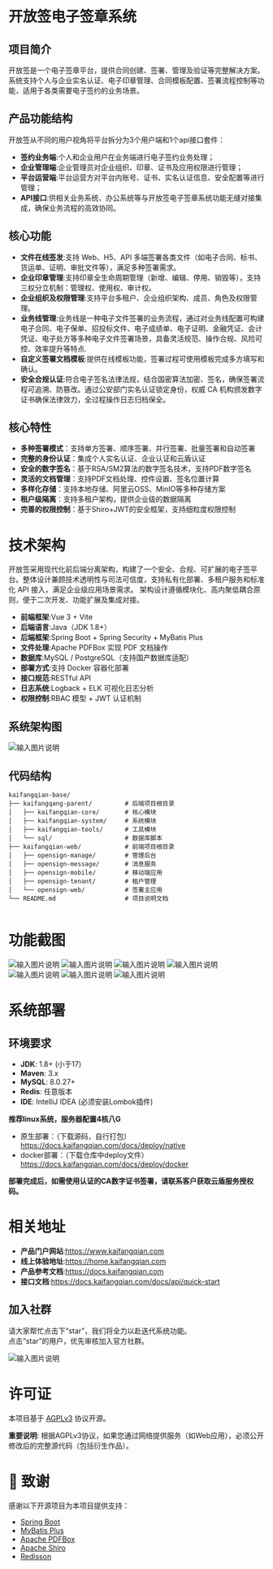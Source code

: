 # 开放签电子签章系统

## 项目简介
开放签是一个电子签章平台，提供合同创建、签署、管理及验证等完整解决方案。系统支持个人与企业实名认证、电子印章管理、合同模板配置、签署流程控制等功能，适用于各类需要电子签约的业务场景。

## 产品功能结构
开放签从不同的用户视角将平台拆分为3个用户端和1个api接口套件：
- **签约业务端**:个人和企业用户在业务端进行电子签约业务处理；
- **企业管理端**:企业管理员对企业组织、印章、证书及应用权限进行管理；
- **平台运营端**:平台运营方对平台内账号、证书、实名认证信息、安全配置等进行管理；
- **API接口**:供相关业务系统、办公系统等与开放签电子签章系统功能无缝对接集成，确保业务流程的高效协同。


## 核心功能
- **文件在线签发**:支持 Web、H5、API 多端签署各类文件（如电子合同、标书、货运单、证明、审批文件等），满足多种签署需求。
- **企业印章管理**:支持印章全生命周期管理（新增、编辑、停用、销毁等），支持三权分立机制：管理权、使用权、审计权。
- **企业组织及权限管理**:支持平台多租户、企业组织架构、成员、角色及权限管理。
- **业务线管理**:业务线是一种电子文件签署的业务流程，通过对业务线配置可构建电子合同、电子保单、招投标文件、电子成绩单、电子证明、金融凭证、会计凭证、电子处方等多种电子文件签署场景，具备灵活规范、操作合规、风险可控、效率提升等特点.
- **自定义签署文档模板**:提供在线模板功能，签署过程可使用模板完成多方填写和确认。
- **安全合规认证**:符合电子签名法律法规，结合国密算法加密、签名，确保签署流程可追溯、防篡改。通过公安部门实名认证锁定身份，权威 CA 机构颁发数字证书确保法律效力，全过程操作日志归档保全。

## 核心特性

- **多种签署模式**：支持单方签署、顺序签署、并行签署、批量签署和自动签署
- **完整的身份认证**：集成个人实名认证、企业认证和云盾认证
- **安全的数字签名**：基于RSA/SM2算法的数字签名技术，支持PDF数字签名
- **灵活的文档管理**：支持PDF文档处理、控件设置、签名位置计算
- **多样化存储**：支持本地存储、阿里云OSS、MinIO等多种存储方案
- **租户级隔离**：支持多租户架构，提供企业级的数据隔离
- **完善的权限控制**：基于Shiro+JWT的安全框架，支持细粒度权限控制


# 技术架构
开放签采用现代化前后端分离架构，构建了一个安全、合规、可扩展的电子签平台。整体设计兼顾技术透明性与司法可信度，支持私有化部署、多租户服务和标准化 API 接入，满足企业级应用场景需求。
架构设计遵循模块化、高内聚低耦合原则，便于二次开发、功能扩展及集成对接。
- **前端框架**:Vue 3 + Vite
- **后端语言**:Java（JDK 1.8+）
- **后端框架**:Spring Boot + Spring Security + MyBatis Plus
- **文件处理**:Apache PDFBox 实现 PDF 文档操作
- **数据库**:MySQL / PostgreSQL（支持国产数据库适配）
- **部署方式**:支持 Docker 容器化部署
- **接口规范**:RESTful API
- **日志系统**:Logback + ELK 可视化日志分析
- **权限控制**:RBAC 模型 + JWT 认证机制

## 系统架构图
![输入图片说明](doc/image1.png)
## 代码结构

```
kaifangqian-base/
├── kaifangqang-parent/         # 后端项目根目录
│   ├── kaifangqian-core/       # 核心模块
│   ├── kaifangqian-system/     # 系统模块
│   ├── kaifangqian-tools/      # 工具模块
│   └── sql/                    # 数据库脚本
├── kaifangqian-web/            # 前端项目根目录
│   ├── opensign-manage/        # 管理后台
│   ├── opensign-message/       # 消息服务
│   ├── opensign-mobile/        # 移动端应用
│   ├── opensign-tenant/        # 租户管理
│   └── opensign-web/           # 签署主应用
└── README.md                   # 项目说明文档
                   
```


# 功能截图
![输入图片说明](doc/shouyeimage.png)
![输入图片说明](doc/faqiimage.png)
![输入图片说明](doc/qianshuimage.png)
![输入图片说明](doc/hetongliebiaoimage.png)
![输入图片说明](doc/heqianshuimage.png)
![输入图片说明](doc/qiyeguanliimage.png)
![输入图片说明](doc/yunyingguanliimage.png)
# 系统部署
## 环境要求
- **JDK**: 1.8+ (小于17)
- **Maven**: 3.x
- **MySQL**: 8.0.27+
- **Redis**: 任意版本
- **IDE**: IntelliJ IDEA (必须安装Lombok插件)

**推荐linux系统，服务器配置4核八G**

- 原生部署：（下载源码，自行打包）https://docs.kaifangqian.com/docs/deploy/native
- docker部署：（下载仓库中deploy文件）https://docs.kaifangqian.com/docs/deploy/docker 
 
**部署完成后，如需使用认证的CA数字证书签署，请联系客户获取云盾服务授权码。** 

# 相关地址
- **产品门户网站**:https://www.kaifangqian.com
- **线上体验地址**:https://home.kaifangqian.com
- **产品参考文档**:https://docs.kaifangqian.com
- **接口文档**:https://docs.kaifangqian.com/docs/api/quick-start

## 加入社群
请大家帮忙点击下“star”，我们将全力以赴迭代系统功能。  
点击“star”的用户，优先审核加入官方社群。

![输入图片说明](doc/image.png)

# 许可证
本项目基于 [AGPLv3](https://www.gnu.org/licenses/agpl-3.0) 协议开源。

**重要说明**: 根据AGPLv3协议，如果您通过网络提供服务（如Web应用），必须公开修改后的完整源代码（包括衍生作品）。

# 🙏 致谢

感谢以下开源项目为本项目提供支持：

- [Spring Boot](https://spring.io/projects/spring-boot)
- [MyBatis Plus](https://baomidou.com/)
- [Apache PDFBox](https://pdfbox.apache.org/)
- [Apache Shiro](https://shiro.apache.org/)
- [Redisson](https://redisson.org/)